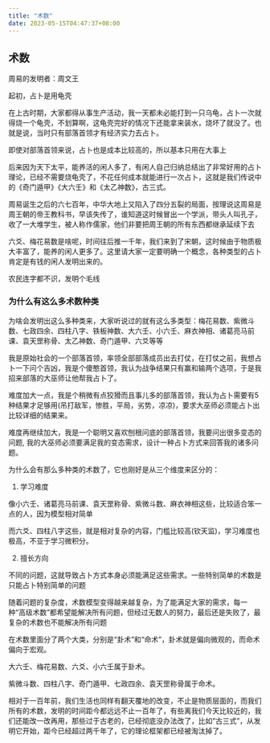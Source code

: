 ```yaml
---
title: "术数"
date: 2023-05-15T04:47:37+08:00
---
```


## 术数

周易的发明者：周文王

起初，占卜是用龟壳

在上古时期，大家都得从事生产活动，我一天都未必能打到一只乌龟，占卜一次就得烧一个龟壳，不划算啊，这龟壳完好的情况下还能拿来装水，烧坏了就没了。也就是说，当时只有部落首领才有经济实力去占卜。

即使对部落首领来说，占卜也是成本比较高的，所以基本只用在大事上

后来因为天下太平，能养活的闲人多了，有闲人自己归纳总结出了非常好用的占卜理论，已经不需要烧龟壳了，不花任何成本就能进行一次占卜，这就是我们传说中的《奇门遁甲》《大六壬》和《太乙神数》，古三式。

周易诞生之后的六七百年，中华大地上又陷入了四分五裂的局面，按理说这周易是周王朝的帝王教科书，早该失传了，谁知道这时候冒出一个学派，带头人叫孔子，收了一大堆学生，被人称作儒家，他们非要把周王朝的所有东西都继承延续下去

六爻、梅花易数是啥呢，时间往后推一千年，我们来到了宋朝，这时候由于物质极大丰富了，能养的闲人更多了。这里请大家一定要明确一个概念，各种类型的占卜肯定是有钱的闲人发明出来的。

农民连字都不识，发明个毛线

### 为什么有这么多术数种类

为啥会发明出这么多种类来，大家听说过的就有这么多类型：梅花易数、紫微斗数、七政四余、四柱八字、铁板神数、大六壬、小六壬、麻衣神相、诸葛亮马前课、袁天罡称骨、太乙神数、奇门遁甲、六爻等等

我是原始社会的一个部落首领，率领全部部落成员出去打仗，在打仗之前，我想占卜一下问个吉凶，我是个傻憨首领，我认为战争结果只有赢和输两个选项，于是我招来部落的大巫师让他帮我占卜了。

难度加大一点，我是个稍微有点狡猾而且事儿多的部落首领，我认为占卜需要有5种结果才足够用(吊打敌军，惨胜，平局，劣势，凉凉)，要求大巫师必须能占卜出比较详细的结果来。

难度再继续加大，我是一个聪明又喜欢刨根问底的部落首领，我要问出很多变态的问题, 我的大巫师必须要满足我的变态需求，设计一种占卜方式来回答我的诸多问题。

为什么会有那么多种类的术数了，它也刚好是从三个维度来区分的：

1. 学习难度

  像小六壬、诸葛亮马前课、袁天罡称骨、紫微斗数、麻衣神相这些，比较适合笨一点的人，因为模型相对简单

  而六爻、四柱八字这些，就是相对复杂的内容，门槛比较高(钦天监)，学习难度也极高，不亚于学习微积分。

2. 擅长方向

  不同的问题，这就导致占卜方式本身必须能满足这些需求。一些特别简单的术数是只能占卜特别简单的问题

  随着问题的复杂度，术数模型变得越来越复杂，为了能满足大家的需求，每一种“高级术数”都希望能解决所有问题，但经过无数人的努力，最后还是失败了，最复杂的术数也不能解决所有问题

  在术数里面分了两个大类，分别是“卦术”和“命术”，卦术就是偏向微观的，而命术偏向于宏观。

  大六壬、梅花易数、六爻、小六壬属于卦术。

  紫微斗数、四柱八字、奇门遁甲、七政四余、袁天罡称骨属于命术。

相对于一百年前，我们生活也同样有翻天覆地的改变，不止是物质层面的，而我们所有的术数，发明的时间距今都远远不止一百年了，有些离我们今天比较近的，我们还能改一改再用，那些过于古老的，已经彻底没办法改了，比如“古三式”，从发明它开始，距今已经超过两千年了，它的理论框架都已经被淘汰掉了。
